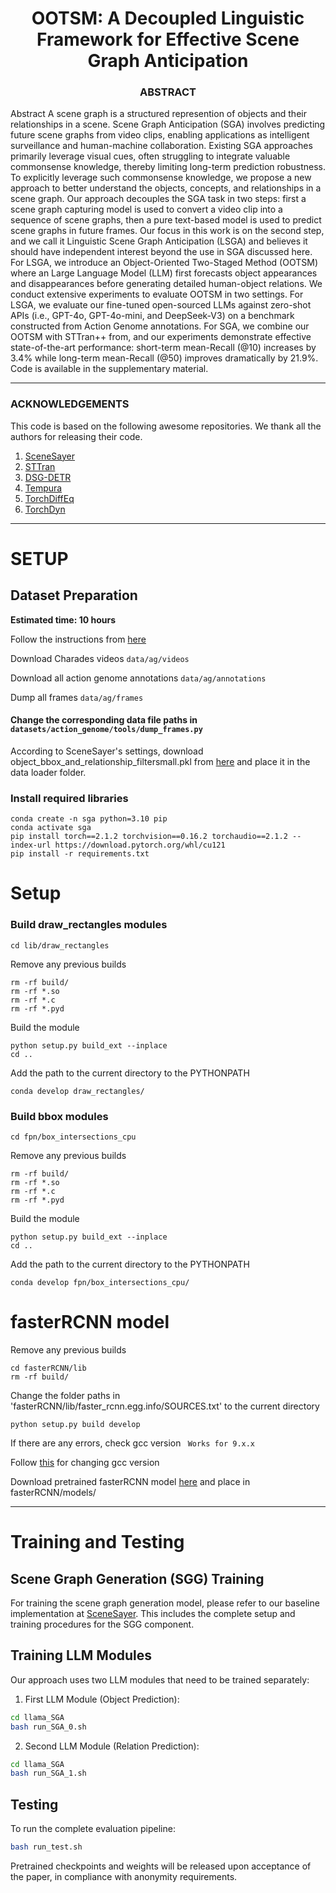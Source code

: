
<h1 align=center>
  OOTSM: A Decoupled Linguistic Framework for Effective Scene Graph Anticipation
</h1>

<h3 align=center>
  ABSTRACT
</h3>

Abstract A scene graph is a structured represention of objects and their relationships in a scene. Scene Graph Anticipation (SGA) involves predicting future scene graphs from video clips, enabling applications as intelligent surveillance and human-machine collaboration. Existing SGA approaches primarily leverage visual cues, often struggling to integrate valuable commonsense knowledge, thereby limiting long-term prediction robustness. To explicitly leverage such commonsense knowledge, we propose a new approach to better understand the objects, concepts, and relationships in a scene graph. Our approach decouples the SGA task in two steps: first a scene graph capturing model is used to convert a video clip into a sequence of scene graphs, then a pure text-based model is used to predict scene graphs in future frames. Our focus in this work is on the second step, and we call it Linguistic Scene Graph Anticipation (LSGA) and believes it should have independent interest beyond the use in SGA discussed here. For LSGA, we introduce an Object-Oriented Two-Staged Method (OOTSM) where an Large Language Model (LLM) first forecasts object appearances and disappearances before generating detailed human-object relations. We conduct extensive experiments to evaluate OOTSM in two settings. For LSGA, we evaluate our fine-tuned open-sourced LLMs against zero-shot APIs (i.e., GPT-4o, GPT-4o-mini, and DeepSeek-V3) on a benchmark constructed from Action Genome annotations. For SGA, we combine our OOTSM with STTran++ from, and our experiments demonstrate effective state-of-the-art performance: short-term mean-Recall (@10) increases by 3.4% while long-term mean-Recall (@50) improves dramatically by 21.9%. Code is available in the supplementary material.

-------
### ACKNOWLEDGEMENTS

This code is based on the following awesome repositories. 
We thank all the authors for releasing their code. 

1. [SceneSayer](https://github.com/rohithpeddi/SceneSayer)
2. [STTran](https://github.com/yrcong/STTran)
3. [DSG-DETR](https://github.com/Shengyu-Feng/DSG-DETR)
4. [Tempura](https://github.com/sayaknag/unbiasedSGG)
5. [TorchDiffEq](https://github.com/rtqichen/torchdiffeq)
6. [TorchDyn](https://github.com/DiffEqML/torchdyn)


-------
# SETUP

## Dataset Preparation 

**Estimated time: 10 hours**

Follow the instructions from [here](https://github.com/JingweiJ/ActionGenome)

Download Charades videos ```data/ag/videos```

Download all action genome annotations ```data/ag/annotations```

Dump all frames ```data/ag/frames```

#### Change the corresponding data file paths in ```datasets/action_genome/tools/dump_frames.py```


According to SceneSayer's settings, download object_bbox_and_relationship_filtersmall.pkl from [here](https://drive.google.com/file/d/19BkAwjCw5ByyGyZjFo174Oc3Ud56fkaT/view) 
and place it in the data loader folder.


### Install required libraries

```
conda create -n sga python=3.10 pip
conda activate sga
pip install torch==2.1.2 torchvision==0.16.2 torchaudio==2.1.2 --index-url https://download.pytorch.org/whl/cu121
pip install -r requirements.txt
```

# Setup

### Build draw_rectangles modules

```
cd lib/draw_rectangles
```
Remove any previous builds
```
rm -rf build/
rm -rf *.so
rm -rf *.c
rm -rf *.pyd
```
Build the module
```
python setup.py build_ext --inplace
cd ..
```
Add the path to the current directory to the PYTHONPATH

```
conda develop draw_rectangles/
```

### Build bbox modules

```
cd fpn/box_intersections_cpu
```
Remove any previous builds
```
rm -rf build/
rm -rf *.so
rm -rf *.c
rm -rf *.pyd
```
Build the module
```
python setup.py build_ext --inplace
cd ..
```
Add the path to the current directory to the PYTHONPATH

```
conda develop fpn/box_intersections_cpu/
```

# fasterRCNN model

Remove any previous builds

``` 
cd fasterRCNN/lib
rm -rf build/
```

Change the folder paths in 'fasterRCNN/lib/faster_rcnn.egg.info/SOURCES.txt' to the current directory

```
python setup.py build develop
```

If there are any errors, check gcc version ``` Works for 9.x.x```


Follow [this](https://www.youtube.com/watch?v=aai42Qp6L28) for changing gcc version


Download pretrained fasterRCNN model [here](https://utdallas.box.com/s/gj7n57na15cel6y682pdfn7bmnbbwq8g) and place in fasterRCNN/models/

------

# Training and Testing

## Scene Graph Generation (SGG) Training

For training the scene graph generation model, please refer to our baseline implementation at [SceneSayer](https://github.com/rohithpeddi/SceneSayer). This includes the complete setup and training procedures for the SGG component.

## Training LLM Modules

Our approach uses two LLM modules that need to be trained separately:

1. First LLM Module (Object Prediction):
```bash
cd llama_SGA
bash run_SGA_0.sh
```

2. Second LLM Module (Relation Prediction):
```bash
cd llama_SGA
bash run_SGA_1.sh
```

## Testing

To run the complete evaluation pipeline:

```bash
bash run_test.sh
```

Pretrained checkpoints and weights will be released upon acceptance of the paper, in compliance with anonymity requirements.
